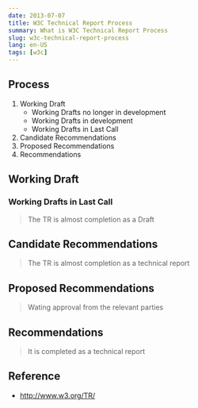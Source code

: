 ```yaml
---
date: 2013-07-07
title: W3C Technical Report Process
summary: What is W3C Technical Report Process
slug: w3c-technical-report-process
lang: en-US
tags: [w3c] 
---
```


## Process

1. Working Draft
	* Working Drafts no longer in development
	* Working Drafts in development
	* Working Drafts in Last Call
2. Candidate Recommendations
3. Proposed Recommendations
4. Recommendations


## Working Draft

### Working Drafts in Last Call
> The TR is almost completion as a Draft

## Candidate Recommendations
> The TR is almost completion as a technical report

## Proposed Recommendations
> Wating approval from the relevant parties
	
## Recommendations
> It is completed as a technical report

## Reference

* http://www.w3.org/TR/
